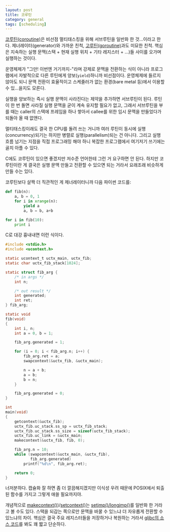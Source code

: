 ```yaml
---
layout: post
title: 코루틴
category: general
tags: [scheduling]
---
```

[코루틴(coroutine)](https://en.wikipedia.org/wiki/Coroutine)은 비선점 멀티태스킹을 위해 서브루틴을 일반화 한 것...이라고 한다. 제너레이터(generator)와 가까운 친척, [고루틴(goroutine)](https://tour.golang.org/concurrency/1)과도 미묘한 친척. 핵심은 지속하는 실행 문맥(스택 + 현재 실행 위치 + 기타 레지스터 + ...)들 사이를 오가며 실행하는 것이다.

운영체제가 "그만! 이번엔 거기까지-"라며 강제로 문맥을 전환하는 식이 아니라 프로그램에서 자발적으로 다른 루틴에게 양보(`yield`)하니까 비선점이다. 운영체제에 들르지 않아도 되니 문맥 전환이 효율적이고 스케줄러가 없는 환경(bare metal 등)에서 이용할 수 있...을지도 모른다.

실행을 양보하는 즉시 실행 문맥이 사라진다는 제약을 추가하면 서브루틴이 된다. 루틴이 한 번 돌면 사라질 실행 문맥을 굳이 계속 유지할 필요가 없고, 그래서 서브루틴을 부를 때는 caller의 스택에 프레임을 하나 쌓아서 callee를 위한 임시 문맥을 만들었다가 되돌아 올 때 없앤다.

멀티태스킹이래도 결국 한 CPU를 돌려 쓰는 거니까 여러 루틴이 동시에 실행(concurrency)되기는 하지만 병렬로 실행(parallelism)되는 건 아니다. 그리고 실행 흐름 넘기는 지점을 직접 프로그래밍 해야 하니 복잡한 프로그램에서 여기저기 쓰기에는 골치 아플 수 있다.

C에도 코루틴이 있으면 좋겠지만 저수준 언어한테 그런 거 요구하면 안 된다. 하지만 코루틴이란 게 결국은 실행 문맥 만들고 전환할 수 있으면 되는 거라서 요래조래 비슷하게 만들 수는 있다.

코루틴보다 살짝 더 직관적인 게 제너레이터니까 다음 파이썬 코드를:

```python
def fib(n):
    a, b = 0, 1
    for i in xrange(n):
        yield a
        a, b = b, a+b

for i in fib(10):
    print i
```

C로 대강 흉내내면 이런 식이다.

```c
#include <stdio.h>
#include <ucontext.h>

static ucontext_t uctx_main, uctx_fib;
static char uctx_fib_stack[1024];

static struct fib_arg {
    /* in args */
    int n;

    /* out result */
    int generated;
    int ret;
} fib_arg;

static void
fib(void)
{
    int i, n;
    int a = 0, b = 1;

    fib_arg.generated = 1;

    for (i = 0; i < fib_arg.n; i++) {
        fib_arg.ret = a;
        swapcontext(&uctx_fib, &uctx_main);

        n = a + b;
        a = b;
        b = n;
    }

    fib_arg.generated = 0;
}

int
main(void)
{
    getcontext(&uctx_fib);
    uctx_fib.uc_stack.ss_sp = uctx_fib_stack;
    uctx_fib.uc_stack.ss_size = sizeof(uctx_fib_stack);
    uctx_fib.uc_link = &uctx_main;
    makecontext(&uctx_fib, fib, 0);

    fib_arg.n = 10;
    while (swapcontext(&uctx_main, &uctx_fib),
           fib_arg.generated)
        printf("%d\n", fib_arg.ret);

    return 0;
}
```

너저분하다. 캡슐화 잘 하면 좀 더 깔끔해지겠지만 이식성 우려 때문에 POSIX에서 퇴출된 함수를 가지고 그렇게 애쓸 필요까지야.

개념적으로 [makecontext()](https://wariua.github.io/man-pages-ko/makecontext%283%29))/[setcontext()](https://wariua.github.io/man-pages-ko/getcontext%283%29)는 [setjmp()/longjmp()](https://wariua.github.io/man-pages-ko/setjmp%283%29)를 일반화 한 거라고 볼 수도 있다. 스택을 되감는 쪽으로만 문맥을 바꿀 수 있느냐 더 자유롭게 전환할 수 있느냐의 차이. 핵심은 결국 주요 레지스터들을 저장하거나 복원하는 거라서 [glibc의 소스 코드](https://sourceware.org/git/?p=glibc.git;a=blob;f=sysdeps/unix/sysv/linux/i386/swapcontext.S)를 봐도 꽤 짧고 단순하다.
